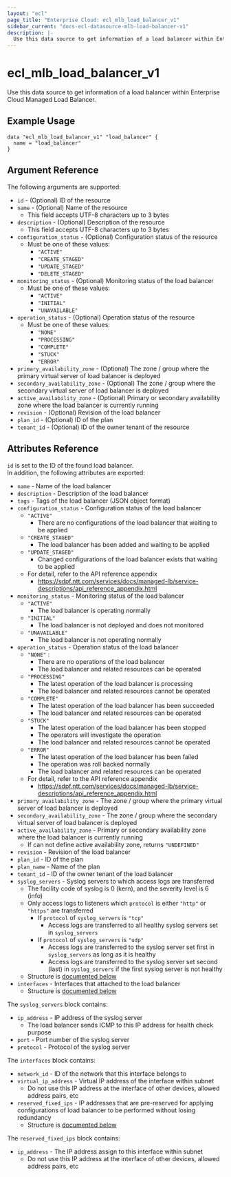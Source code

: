 ```yaml
---
layout: "ecl"
page_title: "Enterprise Cloud: ecl_mlb_load_balancer_v1"
sidebar_current: "docs-ecl-datasource-mlb-load-balancer-v1"
description: |-
  Use this data source to get information of a load balancer within Enterprise Cloud Managed Load Balancer.
---
```


# ecl\_mlb\_load\_balancer\_v1

Use this data source to get information of a load balancer within Enterprise Cloud Managed Load Balancer.

## Example Usage

```hcl
data "ecl_mlb_load_balancer_v1" "load_balancer" {
  name = "load_balancer"
}
```

## Argument Reference

The following arguments are supported:

* `id` - (Optional) ID of the resource
* `name` - (Optional) Name of the resource
    * This field accepts UTF-8 characters up to 3 bytes
* `description` - (Optional) Description of the resource
    * This field accepts UTF-8 characters up to 3 bytes
* `configuration_status` - (Optional) Configuration status of the resource
    * Must be one of these values:
        * `"ACTIVE"`
        * `"CREATE_STAGED"`
        * `"UPDATE_STAGED"`
        * `"DELETE_STAGED"`
* `monitoring_status` - (Optional) Monitoring status of the load balancer
    * Must be one of these values:
        * `"ACTIVE"`
        * `"INITIAL"`
        * `"UNAVAILABLE"`
* `operation_status` - (Optional) Operation status of the resource
    * Must be one of these values:
        * `"NONE"`
        * `"PROCESSING"`
        * `"COMPLETE"`
        * `"STUCK"`
        * `"ERROR"`
* `primary_availability_zone` - (Optional) The zone / group where the primary virtual server of load balancer is deployed
* `secondary_availability_zone` - (Optional) The zone / group where the secondary virtual server of load balancer is deployed
* `active_availability_zone` - (Optional) Primary or secondary availability zone where the load balancer is currently running
* `revision` - (Optional) Revision of the load balancer
* `plan_id` - (Optional) ID of the plan
* `tenant_id` - (Optional) ID of the owner tenant of the resource

## Attributes Reference

`id` is set to the ID of the found load balancer.<br>
In addition, the following attributes are exported:

* `name` - Name of the load balancer
* `description` - Description of the load balancer
* `tags` - Tags of the load balancer (JSON object format)
* `configuration_status` - Configuration status of the load balancer
    * `"ACTIVE"`
        * There are no configurations of the load balancer that waiting to be applied
    * `"CREATE_STAGED"`
        * The load balancer has been added and waiting to be applied
    * `"UPDATE_STAGED"`
        * Changed configurations of the load balancer exists that waiting to be applied
    * For detail, refer to the API reference appendix
        * https://sdpf.ntt.com/services/docs/managed-lb/service-descriptions/api_reference_appendix.html
* `monitoring_status` - Monitoring status of the load balancer
    * `"ACTIVE"`
        * The load balancer is operating normally
    * `"INITIAL"`
        * The load balancer is not deployed and does not monitored
    * `"UNAVAILABLE"`
        * The load balancer is not operating normally
* `operation_status` - Operation status of the load balancer
    * `"NONE"` :
        * There are no operations of the load balancer
        * The load balancer and related resources can be operated
    * `"PROCESSING"`
        * The latest operation of the load balancer is processing
        * The load balancer and related resources cannot be operated
    * `"COMPLETE"`
        * The latest operation of the load balancer has been succeeded
        * The load balancer and related resources can be operated
    * `"STUCK"`
        * The latest operation of the load balancer has been stopped
        * The operators will investigate the operation
        * The load balancer and related resources cannot be operated
    * `"ERROR"`
        * The latest operation of the load balancer has been failed
        * The operation was roll backed normally
        * The load balancer and related resources can be operated
    * For detail, refer to the API reference appendix
        * https://sdpf.ntt.com/services/docs/managed-lb/service-descriptions/api_reference_appendix.html
* `primary_availability_zone` - The zone / group where the primary virtual server of load balancer is deployed
* `secondary_availability_zone` - The zone / group where the secondary virtual server of load balancer is deployed
* `active_availability_zone` - Primary or secondary availability zone where the load balancer is currently running
    * If can not define active availability zone, returns `"UNDEFINED"`
* `revision` - Revision of the load balancer
* `plan_id` - ID of the plan
* `plan_name` - Name of the plan
* `tenant_id` - ID of the owner tenant of the load balancer
* `syslog_servers` - Syslog servers to which access logs are transferred
    * The facility code of syslog is 0 (kern), and the severity level is 6 (info)
    * Only access logs to listeners which `protocol` is either `"http"` or `"https"` are transferred
        * If `protocol` of `syslog_servers` is `"tcp"`
            * Access logs are transferred to all healthy syslog servers set in `syslog_servers`
        * If `protocol` of `syslog_servers` is `"udp"`
            * Access logs are transferred to the syslog server set first in `syslog_servers` as long as it is healthy
            * Access logs are transferred to the syslog server set second (last) in `syslog_servers` if the first syslog server is not healthy
    * Structure is [documented below](#syslog-servers)
* `interfaces` - Interfaces that attached to the load balancer
    * Structure is [documented below](#interfaces)

<a name="syslog-servers"></a>The `syslog_servers` block contains:

* `ip_address` - IP address of the syslog server
    * The load balancer sends ICMP to this IP address for health check purpose
* `port` - Port number of the syslog server
* `protocol` - Protocol of the syslog server

<a name="interfaces"></a>The `interfaces` block contains:

* `network_id` - ID of the network that this interface belongs to
* `virtual_ip_address` - Virtual IP address of the interface within subnet
    * Do not use this IP address at the interface of other devices, allowed address pairs, etc
* `reserved_fixed_ips` - IP addresses that are pre-reserved for applying configurations of load balancer to be performed without losing redundancy
    * Structure is [documented below](#reserved-fixed-ips)

<a name="reserved-fixed-ips"></a>The `reserved_fixed_ips` block contains:

* `ip_address` - The IP address assign to this interface within subnet
    * Do not use this IP address at the interface of other devices, allowed address pairs, etc
